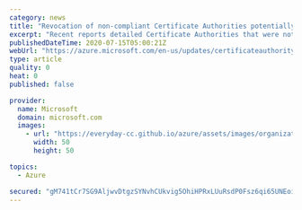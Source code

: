 ```yaml
---
category: news
title: "Revocation of non-compliant Certificate Authorities potentially impacting customer’s Azure service(s).  "
excerpt: "Recent reports detailed Certificate Authorities that were not compliant with industry standards for trusted CAs. As per industry requirements, non-compliant CAs are being revoked requiring customers certificates to be re-issued."
publishedDateTime: 2020-07-15T05:00:21Z
webUrl: "https://azure.microsoft.com/en-us/updates/certificateauthorityrevocation/"
type: article
quality: 0
heat: 0
published: false

provider:
  name: Microsoft
  domain: microsoft.com
  images:
    - url: "https://everyday-cc.github.io/azure/assets/images/organizations/microsoft.com-50x50.jpg"
      width: 50
      height: 50

topics:
  - Azure

secured: "gM741tCr7SG9AljwvDtgzSYNvhCUkvig5OhiHPRxLUuRsdP0Fsz6qi65UNEoilAvyRvyKRVF4tqrga34DCpnn+1vfyLXaB5jPJ8adghv/6h7q+JJELAwsHpMY2haXIFeX8W/ST2vrV8y/Q7931c6wsz0CUjsuBDuS9pC2QWTAUdcSqyJyYfH9Pmv51je4Q3X7wyyLv3ANCkbCOrvk3l0XynFlxBCZooj8Um0T4yLHBcM0LokTykYmEF+FX/5ry/acLJnYbb4B+sfR5Orwn/07TQ4Et+rWu4UoNVxU3OBh63mqXlQEWCiyxpEbTvex2nAbrooBXxV7r2Z4gKakg7X7w==;7lCpZA43UNpqe5DLjAHiJA=="
---
```


